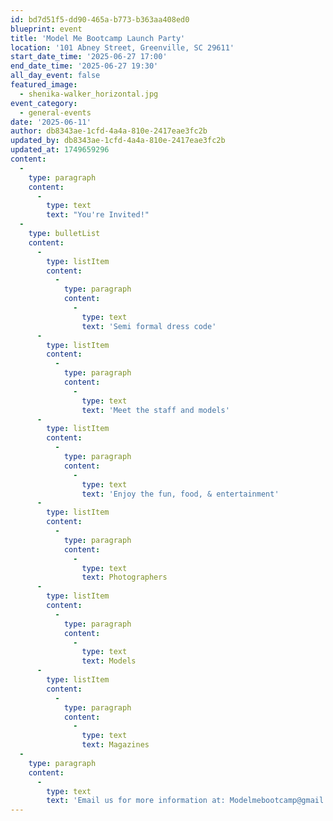 ```yaml
---
id: bd7d51f5-dd90-465a-b773-b363aa408ed0
blueprint: event
title: 'Model Me Bootcamp Launch Party'
location: '101 Abney Street, Greenville, SC 29611'
start_date_time: '2025-06-27 17:00'
end_date_time: '2025-06-27 19:30'
all_day_event: false
featured_image:
  - shenika-walker_horizontal.jpg
event_category:
  - general-events
date: '2025-06-11'
author: db8343ae-1cfd-4a4a-810e-2417eae3fc2b
updated_by: db8343ae-1cfd-4a4a-810e-2417eae3fc2b
updated_at: 1749659296
content:
  -
    type: paragraph
    content:
      -
        type: text
        text: "You're Invited!"
  -
    type: bulletList
    content:
      -
        type: listItem
        content:
          -
            type: paragraph
            content:
              -
                type: text
                text: 'Semi formal dress code'
      -
        type: listItem
        content:
          -
            type: paragraph
            content:
              -
                type: text
                text: 'Meet the staff and models'
      -
        type: listItem
        content:
          -
            type: paragraph
            content:
              -
                type: text
                text: 'Enjoy the fun, food, & entertainment'
      -
        type: listItem
        content:
          -
            type: paragraph
            content:
              -
                type: text
                text: Photographers
      -
        type: listItem
        content:
          -
            type: paragraph
            content:
              -
                type: text
                text: Models
      -
        type: listItem
        content:
          -
            type: paragraph
            content:
              -
                type: text
                text: Magazines
  -
    type: paragraph
    content:
      -
        type: text
        text: 'Email us for more information at: Modelmebootcamp@gmail.com'
---
```

